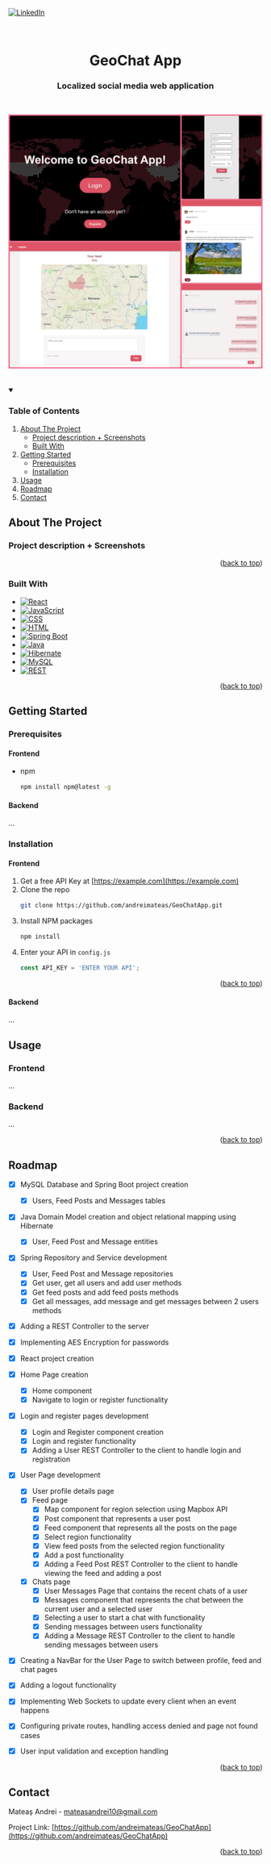 <a name="readme-top"></a>


[![LinkedIn][linkedin-shield]][linkedin-url]



<!-- PROJECT LOGO -->
<br />
<div align="center">
  <a href="https://github.com/andreimateas/GeoChatApp">
  </a>

<h1 align="center">GeoChat App</h1>

  <h3 align="center">
    Localized social media web application
    <br />
  </h3>
</div>

<br />

![alt text](AppOverview.png)

<br />

<!-- TABLE OF CONTENTS -->
<details open>
  <summary><b"><h3>Table of Contents</h3></b></summary>
  <ol>
    <li>
      <a href="#about-the-project">About The Project</a>
      <ul>
        <li><a href="#description">Project description + Screenshots</a></li>
        <li><a href="#built-with">Built With</a></li>
      </ul>
    </li>
    <li>
      <a href="#getting-started">Getting Started</a>
      <ul>
        <li><a href="#prerequisites">Prerequisites</a></li>
        <li><a href="#installation">Installation</a></li>
      </ul>
    </li>
    <li><a href="#usage">Usage</a></li>
    <li><a href="#roadmap">Roadmap</a></li>
    <li><a href="#contact">Contact</a></li>

  </ol>
</details>



<!-- ABOUT THE PROJECT -->
## About The Project

### Project description + Screenshots

<p align="right">(<a href="#readme-top">back to top</a>)</p>



### Built With

* [![React][React-badge]][React-url]
* [![JavaScript][JavaScript-badge]][JavaScript-url]
* [![CSS][CSS-badge]][CSS-url]
* [![HTML][HTML-badge]][HTML-url]
* [![Spring Boot][Spring-Boot-badge]][Spring-Boot-url]
* [![Java][Java-badge]][Java-url]
* [![Hibernate][Hibernate-badge]][Hibernate-url]
* [![MySQL][MySQL-badge]][MySQL-url]
* [![REST][REST-badge]][REST-url]

<p align="right">(<a href="#readme-top">back to top</a>)</p>



<!-- GETTING STARTED -->
## Getting Started


### Prerequisites

#### Frontend

* npm
  ```sh
  npm install npm@latest -g
  ```

#### Backend

...

### Installation

#### Frontend

1. Get a free API Key at [https://example.com](https://example.com)
2. Clone the repo
   ```sh
   git clone https://github.com/andreimateas/GeoChatApp.git
   ```
3. Install NPM packages
   ```sh
   npm install
   ```
4. Enter your API in `config.js`
   ```js
   const API_KEY = 'ENTER YOUR API';
   ```

<p align="right">(<a href="#readme-top">back to top</a>)</p>

#### Backend

...



<!-- USAGE EXAMPLES -->
## Usage

### Frontend

...


### Backend

...


<p align="right">(<a href="#readme-top">back to top</a>)</p>



<!-- ROADMAP -->
## Roadmap

- [x] MySQL Database and Spring Boot project creation
    - [x] Users, Feed Posts and Messages tables
- [x] Java Domain Model creation and object relational mapping using Hibernate
    - [x] User, Feed Post and Message entities
- [x] Spring Repository and Service development
    - [x] User, Feed Post and Message repositories
    - [x] Get user, get all users and add user methods
    - [x] Get feed posts and add feed posts methods
    - [x] Get all messages, add message and get messages between 2 users methods
- [x] Adding a REST Controller to the server
- [x] Implementing AES Encryption for passwords
- [x] React project creation
- [x] Home Page creation
    - [x] Home component
    - [x] Navigate to login or register functionality
- [x] Login and register pages development
    - [x] Login and Register component creation
    - [x] Login and register functionality
    - [x] Adding a User REST Controller to the client to handle login and registration
- [x] User Page development
    - [x] User profile details page
    - [x] Feed page
      - [x] Map component for region selection using Mapbox API
      - [x] Post component that represents a user post
      - [x] Feed component that represents all the posts on the page
      - [x] Select region functionality
      - [x] View feed posts from the selected region functionality
      - [x] Add a post functionality
      - [x] Adding a Feed Post REST Controller to the client to handle viewing the feed and adding a post
    - [x] Chats page
      - [x] User Messages Page that contains the recent chats of a user
      - [x] Messages component that represents the chat between the current user and a selected user
      - [x] Selecting a user to start a chat with functionality
      - [x] Sending messages between users functionality
      - [x] Adding a Message REST Controller to the client to handle sending messages between users
- [x] Creating a NavBar for the User Page to switch between profile, feed and chat pages
- [x] Adding a logout functionality
- [x] Implementing Web Sockets to update every client when an event happens
- [x] Configuring private routes, handling access denied and page not found cases
- [x] User input validation and exception handling


<p align="right">(<a href="#readme-top">back to top</a>)</p>


<!-- CONTACT -->
## Contact

Mateaș Andrei - mateasandrei10@gmail.com

Project Link: [https://github.com/andreimateas/GeoChatApp](https://github.com/andreimateas/GeoChatApp)

<p align="right">(<a href="#readme-top">back to top</a>)</p>



<!-- MARKDOWN LINKS & IMAGES -->
<!-- https://www.markdownguide.org/basic-syntax/#reference-style-links -->
[contributors-shield]: https://img.shields.io/github/contributors/andreimateas/GeoChatApp.svg?style=for-the-badge
[contributors-url]: https://github.com/andreimateas/GeoChatApp/graphs/contributors
[forks-shield]: https://img.shields.io/github/forks/andreimateas/GeoChatApp.svg?style=for-the-badge
[forks-url]: https://github.com/andreimateas/GeoChatApp/network/members
[stars-shield]: https://img.shields.io/github/stars/andreimateas/GeoChatApp.svg?style=for-the-badge
[stars-url]: https://github.com/andreimateas/GeoChatApp/stargazers
[issues-shield]: https://img.shields.io/github/issues/andreimateas/GeoChatApp.svg?style=for-the-badge
[issues-url]: https://github.com/andreimateas/GeoChatApp/issues
[license-shield]: https://img.shields.io/github/license/andreimateas/GeoChatApp.svg?style=for-the-badge
[license-url]: https://github.com/andreimateas/GeoChatApp/blob/master/LICENSE.txt
[linkedin-shield]: https://img.shields.io/badge/-LinkedIn-black.svg?style=for-the-badge&logo=linkedin&colorB=555
[linkedin-url]: https://linkedin.com/in/andrei-mateas
[product-screenshot]: images/screenshot.png
[React-badge]: https://img.shields.io/badge/React-20232A?style=for-the-badge&logo=react&logoColor=61DAFB
[React-url]: https://reactjs.org/
[JavaScript-badge]: https://img.shields.io/badge/JavaScript-F7DF1E?style=for-the-badge&logo=javascript&logoColor=black
[JavaScript-url]: https://developer.mozilla.org/en-US/docs/Web/JavaScript
[CSS-badge]: https://img.shields.io/badge/CSS-1572B6?style=for-the-badge&logo=css3&logoColor=white
[CSS-url]: https://developer.mozilla.org/en-US/docs/Web/CSS
[HTML-badge]: https://img.shields.io/badge/HTML-E34F26?style=for-the-badge&logo=html5&logoColor=white
[HTML-url]: https://developer.mozilla.org/en-US/docs/Web/HTML
[Spring-Boot-badge]: https://img.shields.io/badge/Spring%20Boot-6DB33F?style=for-the-badge&logo=spring&logoColor=white
[Spring-Boot-url]: https://spring.io/projects/spring-boot
[Java-badge]: https://img.shields.io/badge/Java-007396?style=for-the-badge&logo=java&logoColor=white
[Java-url]: https://www.java.com/
[Hibernate-badge]: https://img.shields.io/badge/Hibernate-59666C?style=for-the-badge&logo=hibernate&logoColor=white
[Hibernate-url]: https://hibernate.org/
[MySQL-badge]: https://img.shields.io/badge/MySQL-4479A1?style=for-the-badge&logo=mysql&logoColor=white
[MySQL-url]: https://www.mysql.com/
[REST-badge]: https://img.shields.io/badge/REST-FF5733?style=for-the-badge&logo=api&logoColor=white
[REST-url]: https://en.wikipedia.org/wiki/Representational_state_transfer
